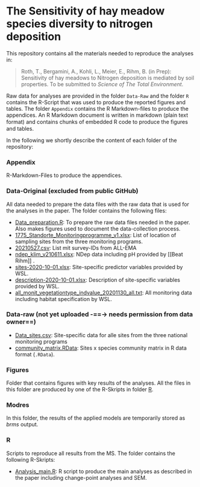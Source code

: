 # The Sensitivity of hay meadow species diversity to nitrogen deposition

This repository contains all the materials needed to reproduce the analyses in:

> Roth, T., Bergamini, A., Kohli, L., Meier, E., Rihm, B. (in Prep): Sensitivity of hay meadows to Nitrogen deposition is mediated by soil properties. To be submitted to *Science of The Total Environment*.

Raw data for analyses are provided in the folder `Data-Raw` and the folder `R` contains the R-Script that was used to produce the reported figures and tables. The folder `Appendix` contains the R Markdown-files to produce the appendices. An R Markdown document is written in markdown (plain text format) and contains chunks of embedded R code to produce the ﬁgures and tables.

In the following we shortly describe the content of each folder of the repository:

### Appendix

R-Markdown-Files to produce the appendices.

### Data-Original (excluded from public GitHub)

All data needed to prepare the data files with the raw data that is used for the analyses in the paper. The folder contains the following files:

- [Data_preparation.R](Data-Original/Data_preparation.R): To prepare the raw data files needed in the paper. Also makes figures used to document the data-collection process.
- [1775_Standorte_Monitoringprogramme_v1.xlsx](Data-Original/1775_Standorte_Monitoringprogramme_v1.xlsx): List of location of sampling sites from the three monitoring programs.
- [20210527.csv](Data-Original/20210527.csv): List mit survey-IDs from ALL-EMA
- [ndep_klim_v210611.xlsx](Data-Original/ndep_klim_v210611.xlsx): NDep data including pH provided by [[Beat Rihm]] .
- [sites-2020-10-01.xlsx](Data-Original/sites-2020-10-01.xlsx): Site-specific predictor variables provided by WSL.
- [description-2020-10-01.xlsx](Data-Original/description-2020-10-01.xlsx): Description of site-specific variables provided by WSL.
- [all_monit_vegetationtype_indvalue_20201130_all.txt](Data-Original/all_monit_vegetationtype_indvalue_20201130_all.txt): All monitoring data including habitat specification by WSL.

### Data-raw (not yet uploaded -==-> needs permission from data owner==)

- [Data_sites.csv](https://github.com/TobiasRoth/Haymeadow-sensitivity-to-NDep/tree/main/R/Data-Raw/Data_sites.csv): Site-specific data for alle sites from the three national monitoring programs
- [community_matrix.RData](https://github.com/TobiasRoth/Haymeadow-sensitivity-to-NDep/tree/main/R/Data-Raw/community_matrix.RData): Sites x species community matrix in R data format (`.RData`).

### Figures



Folder that contains figures with key results of the analyses. All the files in this folder are produced by one of the R-Skripts in folder [R](https://github.com/TobiasRoth/Haymeadow-sensitivity-to-NDep/tree/main/R).

### Modres

In this folder, the results of the applied models are temporarily stored as *brms* output.

### R

Scripts to reproduce all results from the MS. The folder contains the following R-Skripts:

- [Analysis_main.R](https://github.com/TobiasRoth/Haymeadow-sensitivity-to-NDep/tree/main/R/Analysis_main.R): R script to produce the main analyses as described in the paper including change-point analyses and SEM.
